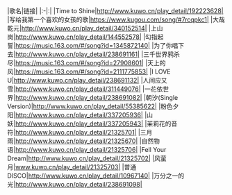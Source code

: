 |歌名|链接|
|:-|:|
|Time to Shine|http://www.kuwo.cn/play_detail/192223628|
|写给我第一个喜欢的女孩的歌|https://www.kugou.com/song/#7rcqpkc1|
|大哉乾元|http://www.kuwo.cn/play_detail/340152514|
|上山岗|http://www.kuwo.cn/play_detail/144552578|
|勾指起誓|https://music.163.com/#/song?id=1345872140|
|为了你唱下去|http://www.kuwo.cn/play_detail/238691161|
|三千世界鸦杀尽|https://music.163.com/#/song?id=27908601|
|天上的风|https://music.163.com/#/song?id=2111775853|
|I LOVE U|http://www.kuwo.cn/play_detail/238691132|
|人间应又雪|http://www.kuwo.cn/play_detail/311449076|
|一花依世界|http://www.kuwo.cn/play_detail/238691082|
|朝汐(Single Version)|http://www.kuwo.cn/play_detail/55385622|
|粉色夕阳|http://www.kuwo.cn/play_detail/337205936|
|山妖|http://www.kuwo.cn/play_detail/337205943|
|茉莉花的音符|http://www.kuwo.cn/play_detail/21325701|
|三月雨|http://www.kuwo.cn/play_detail/21325670|
|自然物语|http://www.kuwo.cn/play_detail/21325706|
|Fell Your Dream|http://www.kuwo.cn/play_detail/21325702|
|风萤月|www.kuwo.cn/play_detail/21325703|
|普通DISCO|http://www.kuwo.cn/play_detail/10967140|
|万分之一的光|http://www.kuwo.cn/play_detail/238691098|
